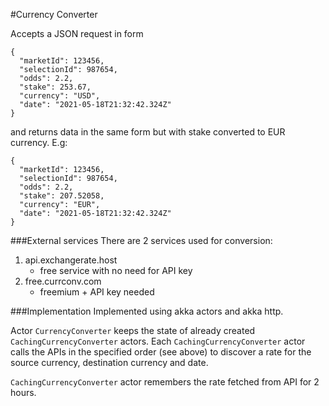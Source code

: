 #Currency Converter

Accepts a JSON request in form
```
{
  "marketId": 123456,
  "selectionId": 987654,
  "odds": 2.2,
  "stake": 253.67,
  "currency": "USD",
  "date": "2021-05-18T21:32:42.324Z"
}
```
and returns data in the same form but with stake converted to EUR currency.
E.g:
```
{
  "marketId": 123456,
  "selectionId": 987654,
  "odds": 2.2,
  "stake": 207.52058,
  "currency": "EUR",
  "date": "2021-05-18T21:32:42.324Z"
}
```

###External services
There are 2 services used for conversion:
1. api.exchangerate.host
   - free service with no need for API key
2. free.currconv.com
   - freemium + API key needed

###Implementation
Implemented using akka actors and akka http.

Actor `CurrencyConverter` keeps the state of already created `CachingCurrencyConverter` actors.
Each `CachingCurrencyConverter` actor calls the APIs in the specified order (see above) to discover
a rate for the source currency, destination currency and date.

`CachingCurrencyConverter` actor remembers the rate fetched from API for 2 hours.